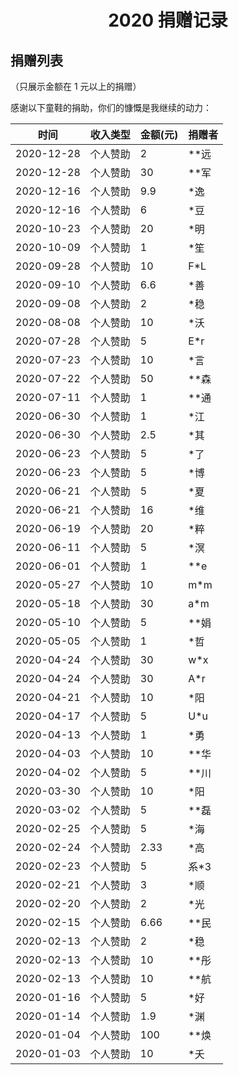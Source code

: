 # <center>2020 捐赠记录<center>

## 捐赠列表

（只展示金额在 1 元以上的捐赠）

感谢以下童鞋的捐助，你们的慷慨是我继续的动力：

| 时间 | 收入类型 | 金额(元) | 捐赠者 |
| --- | --- | --- | --- |
| 2020-12-28 | 个人赞助 | 2     | **远 |
| 2020-12-28 | 个人赞助 | 30    | **军 |
| 2020-12-16 | 个人赞助 | 9.9   | *逸 |
| 2020-12-16 | 个人赞助 | 6     | *豆 |
| 2020-10-23 | 个人赞助 | 20    | *明 |
| 2020-10-09 | 个人赞助 | 1     | *笙 |
| 2020-09-28 | 个人赞助 | 10    | F*L |
| 2020-09-10 | 个人赞助 | 6.6   | *善 |
| 2020-09-08 | 个人赞助 | 2     | *稳 |
| 2020-08-08 | 个人赞助 | 10    | *沃 |
| 2020-07-28 | 个人赞助 | 5     | E*r |
| 2020-07-23 | 个人赞助 | 10    | *言 |
| 2020-07-22 | 个人赞助 | 50    | **森 |
| 2020-07-11 | 个人赞助 | 1     | **通 |
| 2020-06-30 | 个人赞助 | 1     | *江 |
| 2020-06-30 | 个人赞助 | 2.5   | *其 |
| 2020-06-23 | 个人赞助 | 5     | *了 |
| 2020-06-23 | 个人赞助 | 5     | *博 |
| 2020-06-21 | 个人赞助 | 5     | *夏 |
| 2020-06-21 | 个人赞助 | 16    | *维 |
| 2020-06-19 | 个人赞助 | 20    | *粹 |
| 2020-06-11 | 个人赞助 | 5     | *溟 |
| 2020-06-01 | 个人赞助 | 1     | **e |
| 2020-05-27 | 个人赞助 | 10    | m*m |
| 2020-05-18 | 个人赞助 | 30    | a*m |
| 2020-05-10 | 个人赞助 | 5     | **娟 |
| 2020-05-05 | 个人赞助 | 1     | *哲 |
| 2020-04-24 | 个人赞助 | 30    | w*x |
| 2020-04-24 | 个人赞助 | 30    | A*r |
| 2020-04-21 | 个人赞助 | 10    | *阳 |
| 2020-04-17 | 个人赞助 | 5     | U*u |
| 2020-04-13 | 个人赞助 | 1     | *勇 |
| 2020-04-03 | 个人赞助 | 10    | **华 |
| 2020-04-02 | 个人赞助 | 5     | **川 |
| 2020-03-30 | 个人赞助 | 10    | *阳 |
| 2020-03-02 | 个人赞助 | 5     | **磊 |
| 2020-02-25 | 个人赞助 | 5     | *海 |
| 2020-02-24 | 个人赞助 | 2.33  | *高 |
| 2020-02-23 | 个人赞助 | 5     | 系*3 |
| 2020-02-21 | 个人赞助 | 3     | *顺 |
| 2020-02-20 | 个人赞助 | 2     | *光 |
| 2020-02-15 | 个人赞助 | 6.66  | **民 |
| 2020-02-13 | 个人赞助 | 2     | *稳 |
| 2020-02-13 | 个人赞助 | 10    | **彤 |
| 2020-02-13 | 个人赞助 | 10    | **航 |
| 2020-01-16 | 个人赞助 | 5     | *好 |
| 2020-01-14 | 个人赞助 | 1.9   | *渊 |
| 2020-01-04 | 个人赞助 | 100   | **焕 |
| 2020-01-03 | 个人赞助 | 10    | *夭 |
